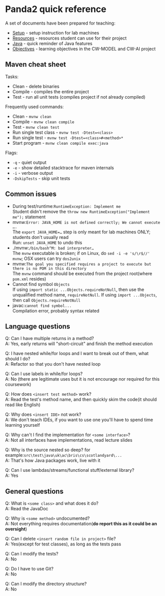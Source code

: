 Panda2 quick reference
===================================

A set of documents have been prepared for teaching:

 * [Setup](SETUP.md) - setup instruction for lab machines
 * [Resources](RESOURCES.md) - resources student can use for their project
 * [Java](JAVA.md) - quick reminder of Java features
 * [Objectives](OBJECTIVES.md) - learning objectives in the CW-MODEL and CW-AI project

## Maven cheat sheet

Tasks:

 - Clean - delete binaries
 - Compile - compiles the entire project
 - Test - run all unit tests (compiles project if not already compiled)

Frequently used commands:

 - Clean - `mvnw clean`
 - Compile - `mvnw clean compile`
 - Test - `mvnw clean test`
 - Run single test class -  `mvnw test -Dtest=<class>`
 - Run single test -  `mvnw test -Dtest=<class>#<method>*`
 - Start program - `mvnw clean compile exec:java`

Flags:

 - `-q` - quiet output
 - `-e` - show detailed stacktrace for maven internals
 - `-i` - verbose output
 - `-DskipTests` - skip unit tests

## Common issues

* During test/runtime:`RuntimeException: Implement me`  
      Student didn't remove the `throw new RuntimeException("Implement me");` statement
* mvnw:`Error: JAVA_HOME is not defined correctly; We cannot execute ….`  
      The `export JAVA_HOME=…` step is only meant for lab machines ONLY; students don't usually read  
      Run: `unset JAVA_HOME` to undo this
* ./mvnw:`/bin/bash^M: bad interpreter…`  
      The `mvnw` executable is broken; if on Linux, do `sed -i -e 's/\r$//' mvnw`; OSX users can try `dos2unix`
* mvnw:`The goal you specified requires a project to execute but there is no POM in this directory`  
      The `mvnw`  command should be executed from the project root(where `pom.xml` resides)
* Cannot find symbol `Objects`  
      If using `import static ...Objects.requireNotNull`, then use the unqualified method name, `requireNotNull`. If using `import ...Objects`, then call `Objects.requireNotNull`
* javac:`cannot find symbol...`  
      Compilation error, probably syntax related


## Language questions

Q: Can I have multiple returns in a method?  
A: Yes, early returns will "short-circuit" and finish the method execution

Q: I have nested while/for loops and I want to break out of them, what should I do?  
A: Refactor so that you don't have nested loop

Q: Can I use labels in while/for loops?  
A: No (there are legitimate uses but it is not encourage nor required for this coursework)

Q: How does `<insert test method>` work?  
A: Read the test's method name, and then quickly skim the code(it should read like English)

Q: Why does `<insert IDE>` not work?  
A: We don't teach IDEs, if you want to use one you'll have to spend time learning yourself

Q: Why can't I find the implementation for `<some interface>`?  
A: Not all interfaces have implementations, read lecture slides

Q: Why is the source nested so deep? for example:`src\test\java\uk\ac\bris\cs\scotlandyard\...`  
A: That's how Java packages work, live with it

Q: Can I use lambdas/streams/functional stuff/external library?  
A: Yes


## General questions

Q: What is `<some class>` and what does it do?  
A: Read the JavaDoc

Q: Why is `<some method>` undocumented?  
A: Not everything requires documentation(**do report this as it could be an oversight**)

Q: Can I delete `<insert random file in project>` file?  
A: Yes(except for test classes), as long as the tests pass

Q: Can I modify the tests?  
A: No

Q: Do I have to use Git?  
A: No

Q: Can I modify the directory structure?  
A: No
